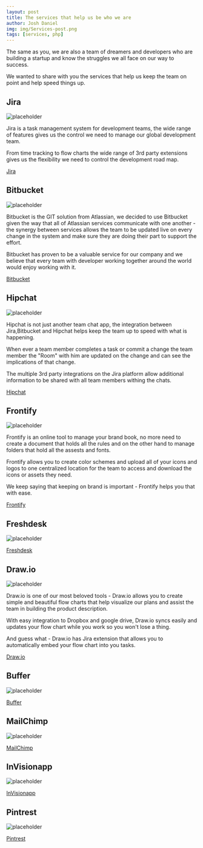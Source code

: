 ```yaml
---
layout: post
title: The services that help us be who we are
author: Josh Daniel
img: img/Services-post.png
tags: [services, php]
---
```


The same as you, we are also a team of dreamers and developers who are building a startup and know the struggles we all face on our way to success. 

We wanted to share with you the services that help us keep the team on point and help speed things up.



## Jira
![placeholder](http://blog.coriunder.com/img/Jira.png "Medium example image")

Jira is a task management system for development teams, the wide range of features gives us the control we need to manage our global development team. 

From time tracking to flow charts the wide range of 3rd party extensions gives us the flexibility we need to control the development road map.

[Jira](https://www.Jira.com)



## Bitbucket
![placeholder](http://blog.coriunder.com/img/Bitbucket.png "Medium example image")

Bitbucket is the GIT solution from Atlassian, we decided to use Bitbucket given the way that all of Atlassian services communicate with one another - the synergy between services allows the team to be updated live on every change in the system and make sure they are doing their part to support the effort. 

Bitbucket has proven to be a valuable service for our company and we believe that every team with developer working together around the world would enjoy working with it.  

[Bitbucket](https://www.Bitbucket.org)



## Hipchat
![placeholder](http://blog.coriunder.com/img/Hipchat.png "Medium example image")

Hipchat is not just another team chat app, the integration between Jira,Bitbucket and Hipchat helps keep the team up to speed with what is happening. 

When ever a team member completes a task or commit a change the team member the "Room" with him are updated on the change and can see the implications of that change.

The multiple 3rd party integrations on the Jira platform allow additional information to be shared with all team members withing the chats.

[Hipchat](https://www.Hipchat.com)



## Frontify
![placeholder](http://blog.coriunder.com/img/Frontify.png "Medium example image")

Frontify is an online tool to manage your brand book, no more need to create a document that holds all the rules and on the other hand to manage folders that hold all the assests and fonts. 

Frontify allows you to create color schemes and upload all of your icons and logos to one centralized location for the team to access and download the icons or assets they need. 

We keep saying that keeping on brand is important - Frontify helps you that with ease.

[Frontify](https://www.Frontify.com)



## Freshdesk
![placeholder](http://blog.coriunder.com/img/Freshdesk.png "Medium example image")

[Freshdesk](https://www.Freshdesk.com)



## Draw.io
![placeholder](http://blog.coriunder.com/img/Drawio.png "Medium example image")

Draw.io is one of our most beloved tools - Draw.io allows you to create simple and beautiful flow charts that help visualize our plans and assist the team in building the product description. 

With easy integration to Dropbox and google drive, Draw.io syncs easily and updates your flow chart while you work so you won't lose a thing. 

And guess what - Draw.io has Jira extension that allows you to automatically embed your flow chart into you tasks. 

[Draw.io](https://www.Draw.io)

## Buffer
![placeholder](http://blog.coriunder.com/img/Buffer.png "Medium example image")

[Buffer](https://www.Buffer.com)

## MailChimp
![placeholder](http://blog.coriunder.com/img/MailChimp.png "Medium example image")

[MailChimp](https://www.MailChimp.com)

## InVisionapp
![placeholder](http://blog.coriunder.com/img/InVisionapp.png "Medium example image")

[InVisionapp](https://www.InVisionapp.com)

## Pintrest
![placeholder](http://blog.coriunder.com/img/Pintrest.png "Medium example image")

[Pintrest](https://www.Pintrest.com)